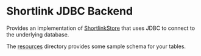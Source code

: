 # Shortlink JDBC Backend

Provides an implementation of [ShortlinkStore](../shortlink-lib/src/main/kotlin/persistence/ShortLinkStore.kt) that uses
JDBC to connect to the underlying database.

The [resources](src/main/resources) directory provides some sample schema for your tables.
